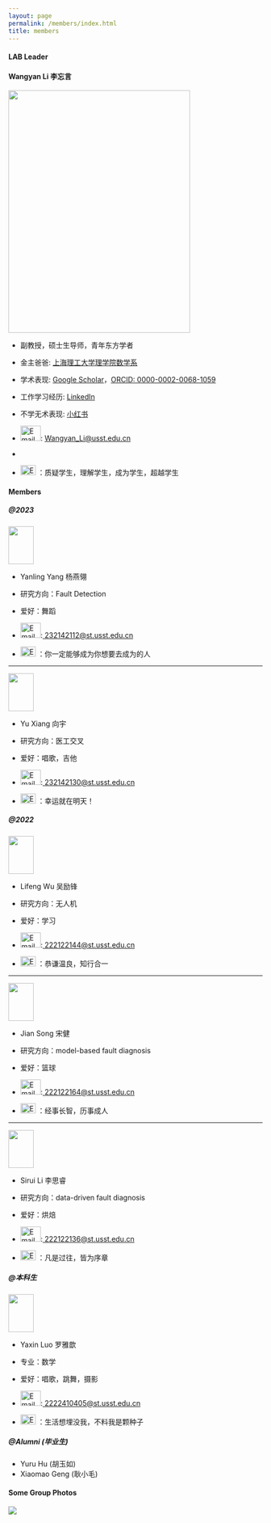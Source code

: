 ```yaml
---
layout: page
permalink: /members/index.html
title: members
---
```


#### LAB Leader

####  Wangyan Li 李忘言

<img src="https://usst-lilab.github.io/images/teams/life.jpg" class="floatpic" width="360" height="480">

- 副教授，硕士生导师，青年东方学者
- 金主爸爸: [上海理工大学理学院数学系](https://lxy.usst.edu.cn/2022/0107/c2208a263867/page.htm)
- 学术表现: [Google Scholar](https://scholar.google.com/citations?user=UemwIpIAAAAJ)，[ORCID: 0000-0002-0068-1059](https://orcid.org/0000-0002-0068-1059)
- 工作学习经历: [LinkedIn](https://www.linkedin.com/in/wangyan-li-69794692/?utm_source=share&utm_campaign=share_via&utm_content=profile&utm_medium=ios_app)
- 不学无术表现: [小红书](https://www.xiaohongshu.com/user/profile/5fefb40a0000000001005894?xhsshare=WeixinSession&appuid=5fefb40a0000000001005894&apptime=1713936430)
- <img src="https://usst-lilab.github.io/images/logo/email.png" alt="Email Icon" style="width: 40px; height: 30px;">: <a href="mailto:Wangyan_Li@usst.edu.cn">Wangyan_Li@usst.edu.cn</a>
- 

- <img src="https://usst-lilab.github.io/images/logo/座右铭.png" alt="Email Icon" style="width: 30px; height: 20px;"> ：质疑学生，理解学生，成为学生，超越学生

#### Members

##### @2023

<img src="https://usst-lilab.github.io/images/teams/yangyanling.jpg" class="floatpic" width="50" height="75">



- Yanling Yang 杨燕翎

  

- 研究方向：Fault Detection

  

- 爱好：舞蹈

  

- <img src="https://usst-lilab.github.io/images/logo/email.png" alt="Email Icon" style="width: 40px; height: 30px;">:<a href="mailto:232142112@st.usst.edu.cn"> 232142112@st.usst.edu.cn

  

- <img src="https://usst-lilab.github.io/images/logo/座右铭.png" alt="Email Icon" style="width: 30px; height: 20px;"> ：你一定能够成为你想要去成为的人

  

---



<img src="https://usst-lilab.github.io/images/teams/xiangyu.jpg" class="floatpic" width="50" height="75">



- Yu Xiang 向宇

  

- 研究方向：医工交叉

  

- 爱好：唱歌，吉他

  

- <img src="https://usst-lilab.github.io/images/logo/email.png" alt="Email Icon" style="width: 40px; height: 30px;">:<a href="mailto:232142130@st.usst.edu.cn"> 232142130@st.usst.edu.cn

  

- <img src="https://usst-lilab.github.io/images/logo/座右铭.png" alt="Email Icon" style="width: 30px; height: 20px;"> ：幸运就在明天！



##### @2022

<img src="https://usst-lilab.github.io/images/teams/wulifeng.jpg" class="floatpic" width="50" height="75">



- Lifeng Wu 吴励锋

  

- 研究方向：无人机

  

- 爱好：学习

  

- <img src="https://usst-lilab.github.io/images/logo/email.png" alt="Email Icon" style="width: 40px; height: 30px;">:<a href="mailto:222122144@st.usst.edu.cn"> 222122144@st.usst.edu.cn

  

- <img src="https://usst-lilab.github.io/images/logo/座右铭.png" alt="Email Icon" style="width: 30px; height: 20px;"> ：恭谦温良，知行合一

---



<img src="https://usst-lilab.github.io/images/teams/songjian.jpg" class="floatpic" width="50" height="75">



- Jian Song 宋健

  

- 研究方向：model-based fault diagnosis

  

- 爱好：篮球

  

- <img src="https://usst-lilab.github.io/images/logo/email.png" alt="Email Icon" style="width: 40px; height: 30px;">:<a href="mailto:222122164@st.usst.edu.cn"> 222122164@st.usst.edu.cn

  

- <img src="https://usst-lilab.github.io/images/logo/座右铭.png" alt="Email Icon" style="width: 30px; height: 20px;"> ：经事长智，历事成人

---



<img src="https://usst-lilab.github.io/images/teams/lisirui.jpg" class="floatpic" width="50" height="75">



- Sirui Li 李思睿

  

- 研究方向：data-driven fault diagnosis

  

- 爱好：烘焙

  

- <img src="https://usst-lilab.github.io/images/logo/email.png" alt="Email Icon" style="width: 40px; height: 30px;">:<a href="mailto:222122136@st.usst.edu.cn"> 222122136@st.usst.edu.cn

  

- <img src="https://usst-lilab.github.io/images/logo/座右铭.png" alt="Email Icon" style="width: 30px; height: 20px;"> ：凡是过往，皆为序章



##### @本科生

<img src="https://usst-lilab.github.io/images/teams/luoyaxin.jpg" class="floatpic" width="50" height="75">



- Yaxin Luo 罗雅歆

  

- 专业：数学

  

- 爱好：唱歌，跳舞，摄影

  

- <img src="https://usst-lilab.github.io/images/logo/email.png" alt="Email Icon" style="width: 40px; height: 30px;">:<a href="mailto:2222410405@st.usst.edu.cn"> 2222410405@st.usst.edu.cn

  

- <img src="https://usst-lilab.github.io/images/logo/座右铭.png" alt="Email Icon" style="width: 30px; height: 20px;"> ：生活想埋没我，不料我是颗种子



##### @Alumni (毕业生)

- Yuru Hu (胡玉如)
- Xiaomao Geng (耿小毛)

#### Some Group Photos

<div class="center">
<img src="https://usst-lilab.github.io/images/teams/1.jpg">
</div>
